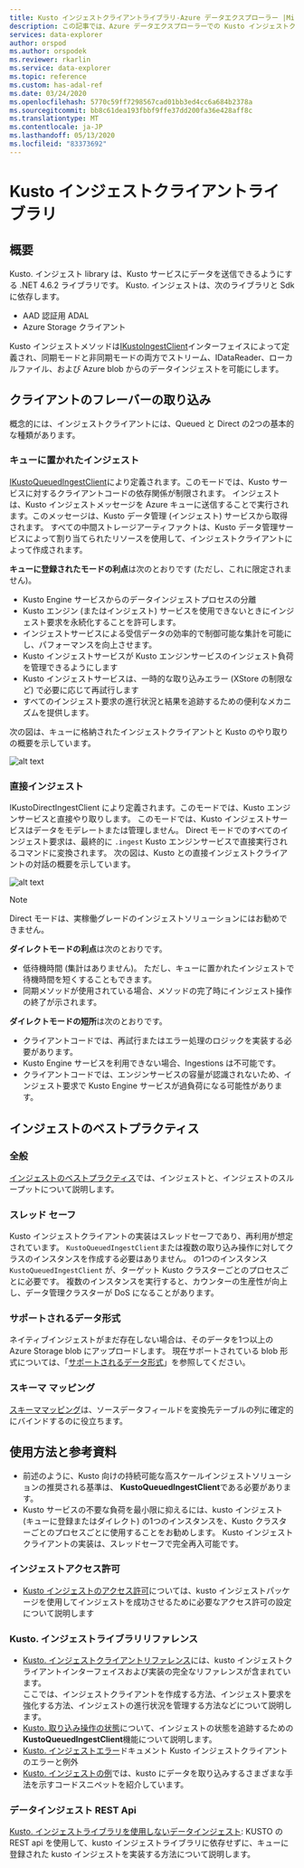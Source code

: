 ```yaml
---
title: Kusto インジェストクライアントライブラリ-Azure データエクスプローラー |Microsoft Docs
description: この記事では、Azure データエクスプローラーでの Kusto インジェストクライアントライブラリについて説明します。
services: data-explorer
author: orspod
ms.author: orspodek
ms.reviewer: rkarlin
ms.service: data-explorer
ms.topic: reference
ms.custom: has-adal-ref
ms.date: 03/24/2020
ms.openlocfilehash: 5770c59ff7298567cad01bb3ed4cc6a684b2378a
ms.sourcegitcommit: bb8c61dea193fbbf9ffe37dd200fa36e428aff8c
ms.translationtype: MT
ms.contentlocale: ja-JP
ms.lasthandoff: 05/13/2020
ms.locfileid: "83373692"
---
```

# <a name="kusto-ingest-client-library"></a>Kusto インジェストクライアントライブラリ

## <a name="overview"></a>概要
Kusto. インジェスト library は、Kusto サービスにデータを送信できるようにする .NET 4.6.2 ライブラリです。
Kusto. インジェストは、次のライブラリと Sdk に依存します。

* AAD 認証用 ADAL
* Azure Storage クライアント

Kusto インジェストメソッドは[IKustoIngestClient](kusto-ingest-client-reference.md#interface-ikustoingestclient)インターフェイスによって定義され、同期モードと非同期モードの両方でストリーム、IDataReader、ローカルファイル、および Azure blob からのデータインジェストを可能にします。

## <a name="ingest-client-flavors"></a>クライアントのフレーバーの取り込み
概念的には、インジェストクライアントには、Queued と Direct の2つの基本的な種類があります。

### <a name="queued-ingestion"></a>キューに置かれたインジェスト
[IKustoQueuedIngestClient](kusto-ingest-client-reference.md#interface-ikustoqueuedingestclient)により定義されます。このモードでは、Kusto サービスに対するクライアントコードの依存関係が制限されます。 インジェストは、Kusto インジェストメッセージを Azure キューに送信することで実行されます。このメッセージは、Kusto データ管理 (インジェスト) サービスから取得されます。 すべての中間ストレージアーティファクトは、Kusto データ管理サービスによって割り当てられたリソースを使用して、インジェストクライアントによって作成されます。

**キューに登録されたモードの利点**は次のとおりです (ただし、これに限定されません)。

* Kusto Engine サービスからのデータインジェストプロセスの分離
* Kusto エンジン (またはインジェスト) サービスを使用できないときにインジェスト要求を永続化することを許可します。
* インジェストサービスによる受信データの効率的で制御可能な集計を可能にし、パフォーマンスを向上させます。
* Kusto インジェストサービスが Kusto エンジンサービスのインジェスト負荷を管理できるようにします
* Kusto インジェストサービスは、一時的な取り込みエラー (XStore の制限など) で必要に応じて再試行します
* すべてのインジェスト要求の進行状況と結果を追跡するための便利なメカニズムを提供します。

次の図は、キューに格納されたインジェストクライアントと Kusto のやり取りの概要を示しています。

![alt text](../images/queued-ingest.jpg "キューに登録済み-取り込み")

### <a name="direct-ingestion"></a>直接インジェスト
IKustoDirectIngestClient により定義されます。このモードでは、Kusto エンジンサービスと直接やり取りします。 このモードでは、Kusto インジェストサービスはデータをモデレートまたは管理しません。 Direct モードでのすべてのインジェスト要求は、最終的に `.ingest` Kusto エンジンサービスで直接実行されるコマンドに変換されます。
次の図は、Kusto との直接インジェストクライアントの対話の概要を示しています。

![alt text](../images/direct-ingest.jpg "直接取り込み")

> [!NOTE]
> Direct モードは、実稼働グレードのインジェストソリューションにはお勧めできません。

**ダイレクトモードの利点**は次のとおりです。

* 低待機時間 (集計はありません)。 ただし、キューに置かれたインジェストで待機時間を短くすることもできます。
* 同期メソッドが使用されている場合、メソッドの完了時にインジェスト操作の終了が示されます。

**ダイレクトモードの短所**は次のとおりです。

* クライアントコードでは、再試行またはエラー処理のロジックを実装する必要があります。
* Kusto Engine サービスを利用できない場合、Ingestions は不可能です。
* クライアントコードでは、エンジンサービスの容量が認識されないため、インジェスト要求で Kusto Engine サービスが過負荷になる可能性があります。

## <a name="ingestion-best-practices"></a>インジェストのベストプラクティス

### <a name="general"></a>全般
[インジェストのベストプラクティス](kusto-ingest-best-practices.md)では、インジェストと、インジェストのスループットについて説明します。

### <a name="thread-safety"></a>スレッド セーフ
Kusto インジェストクライアントの実装はスレッドセーフであり、再利用が想定されています。 `KustoQueuedIngestClient`または複数の取り込み操作に対してクラスのインスタンスを作成する必要はありません。 の1つのインスタンス `KustoQueuedIngestClient` が、ターゲット Kusto クラスターごとのプロセスごとに必要です。 複数のインスタンスを実行すると、カウンターの生産性が向上し、データ管理クラスターが DoS になることがあります。

### <a name="supported-data-formats"></a>サポートされるデータ形式
ネイティブインジェストがまだ存在しない場合は、そのデータを1つ以上の Azure Storage blob にアップロードします。 現在サポートされている blob 形式については、「[サポートされるデータ形式](../../../ingestion-supported-formats.md)」を参照してください。

### <a name="schema-mapping"></a>スキーマ マッピング
[スキーママッピング](../../management/mappings.md)は、ソースデータフィールドを変換先テーブルの列に確定的にバインドするのに役立ちます。

## <a name="usage-and-further-reading"></a>使用方法と参考資料

* 前述のように、Kusto 向けの持続可能な高スケールインジェストソリューションの推奨される基準は、 **KustoQueuedIngestClient**である必要があります。
* Kusto サービスの不要な負荷を最小限に抑えるには、kusto インジェスト (キューに登録またはダイレクト) の1つのインスタンスを、Kusto クラスターごとのプロセスごとに使用することをお勧めします。 Kusto インジェストクライアントの実装は、スレッドセーフで完全再入可能です。

### <a name="ingestion-permissions"></a>インジェストアクセス許可
* [Kusto インジェストのアクセス許可](kusto-ingest-client-permissions.md)については、kusto インジェストパッケージを使用してインジェストを成功させるために必要なアクセス許可の設定について説明します

### <a name="kustoingest-library-reference"></a>Kusto. インジェストライブラリリファレンス
* [Kusto. インジェストクライアントリファレンス](kusto-ingest-client-reference.md)には、kusto インジェストクライアントインターフェイスおよび実装の完全なリファレンスが含まれています。<BR>ここでは、インジェストクライアントを作成する方法、インジェスト要求を強化する方法、インジェストの進行状況を管理する方法などについて説明します。
* [Kusto. 取り込み操作の状態](kusto-ingest-client-status.md)について、インジェストの状態を追跡するための**KustoQueuedIngestClient**機能について説明します。
* [Kusto. インジェストエラー](kusto-ingest-client-errors.md)ドキュメント Kusto インジェストクライアントのエラーと例外
* [Kusto. インジェストの例](kusto-ingest-client-examples.md)では、kusto にデータを取り込みするさまざまな手法を示すコードスニペットを紹介しています。

### <a name="data-ingestion-rest-apis"></a>データインジェスト REST Api
[Kusto. インジェストライブラリを使用しないデータインジェスト](kusto-ingest-client-rest.md): KUSTO の REST api を使用して、kusto インジェストライブラリに依存せずに、キューに登録された kusto インジェストを実装する方法について説明します。
